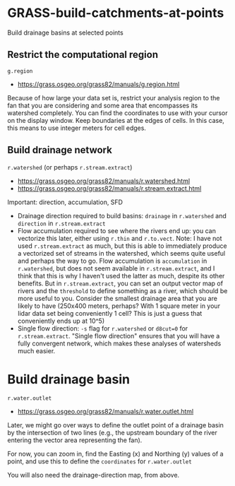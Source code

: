 # GRASS-build-catchments-at-points
Build drainage basins at selected points 

## Restrict the computational region

`g.region`
* https://grass.osgeo.org/grass82/manuals/g.region.html

Because of how large your data set is, restrict your analysis region to the fan that you are considering and some area that encompasses its watershed completely. You can find the coordinates to use with your cursor on the display window. Keep boundaries at the edges of cells. In this case, this means to use integer meters for cell edges.

## Build drainage network

`r.watershed` (or perhaps `r.stream.extract`)
* https://grass.osgeo.org/grass82/manuals/r.watershed.html
* https://grass.osgeo.org/grass82/manuals/r.stream.extract.html

Important: direction, accumulation, SFD
* Drainage direction required to build basins: `drainage` in `r.watershed` and `direction` in `r.stream.extract`
* Flow accumulation required to see where the rivers end up: you can vectorize this later, either using `r.thin` and `r.to.vect`. Note: I have not used `r.stream.extract` as much, but this is able to immediately produce a vectorized set of streams in the watershed, which seems quite useful and perhaps the way to go. Flow accumulation is `accumulation` in `r.watershed`, but does not seem available in `r.stream.extract`, and I think that this is why I haven't used the latter as much, despite its other benefits. But in `r.stream.extract`, you can set an output vector map of rivers and the `threshold` to define something as a river, which should be more useful to you. Consider the smallest drainage area that you are likely to have (250x400 meters, perhaps? With 1 square meter in your lidar data set being conveniently 1 cell? This is just a guess that conveniently ends up at 10^5)
* Single flow direction: `-s` flag for `r.watershed` or `d8cut=0` for `r.stream.extract`. "Single flow direction" ensures that you will have a fully convergent network, which makes these analyses of watersheds much easier.

# Build drainage basin

`r.water.outlet`
* https://grass.osgeo.org/grass82/manuals/r.water.outlet.html

Later, we might go over ways to define the outlet point of a drainage basin by the intersection of two lines (e.g., the upstream boundary of the river entering the vector area representing the fan).

For now, you can zoom in, find the Easting (x) and Northing (y) values of a point, and use this to define the `coordinates` for `r.water.outlet`

You will also need the drainage-direction map, from above.

